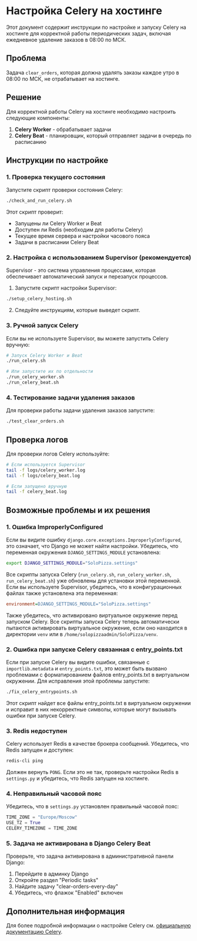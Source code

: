 # Настройка Celery на хостинге

Этот документ содержит инструкции по настройке и запуску Celery на хостинге для корректной работы периодических задач, включая ежедневное удаление заказов в 08:00 по МСК.

## Проблема

Задача `clear_orders`, которая должна удалять заказы каждое утро в 08:00 по МСК, не отрабатывает на хостинге.

## Решение

Для корректной работы Celery на хостинге необходимо настроить следующие компоненты:

1. **Celery Worker** - обрабатывает задачи
2. **Celery Beat** - планировщик, который отправляет задачи в очередь по расписанию

## Инструкции по настройке

### 1. Проверка текущего состояния

Запустите скрипт проверки состояния Celery:

```bash
./check_and_run_celery.sh
```

Этот скрипт проверит:
- Запущены ли Celery Worker и Beat
- Доступен ли Redis (необходим для работы Celery)
- Текущее время сервера и настройки часового пояса
- Задачи в расписании Celery Beat

### 2. Настройка с использованием Supervisor (рекомендуется)

Supervisor - это система управления процессами, которая обеспечивает автоматический запуск и перезапуск процессов.

1. Запустите скрипт настройки Supervisor:

```bash
./setup_celery_hosting.sh
```

2. Следуйте инструкциям, которые выведет скрипт.

### 3. Ручной запуск Celery

Если вы не используете Supervisor, вы можете запустить Celery вручную:

```bash
# Запуск Celery Worker и Beat
./run_celery.sh

# Или запустите их по отдельности
./run_celery_worker.sh
./run_celery_beat.sh
```

### 4. Тестирование задачи удаления заказов

Для проверки работы задачи удаления заказов запустите:

```bash
./test_clear_orders.sh
```

## Проверка логов

Для проверки логов Celery используйте:

```bash
# Если используется Supervisor
tail -f logs/celery_worker.log
tail -f logs/celery_beat.log

# Если запущено вручную
tail -f celery_beat.log
```

## Возможные проблемы и их решения

### 1. Ошибка ImproperlyConfigured

Если вы видите ошибку `django.core.exceptions.ImproperlyConfigured`, это означает, что Django не может найти настройки. Убедитесь, что переменная окружения `DJANGO_SETTINGS_MODULE` установлена:

```bash
export DJANGO_SETTINGS_MODULE="SoloPizza.settings"
```

Все скрипты запуска Celery (`run_celery.sh`, `run_celery_worker.sh`, `run_celery_beat.sh`) уже обновлены для установки этой переменной. Если вы используете Supervisor, убедитесь, что в конфигурационных файлах также установлена эта переменная:

```ini
environment=DJANGO_SETTINGS_MODULE="SoloPizza.settings"
```

Также убедитесь, что активировано виртуальное окружение перед запуском Celery. Все скрипты запуска Celery теперь автоматически пытаются активировать виртуальное окружение, если оно находится в директории `venv` или в `/home/solopizzaadmin/SoloPizza/venv`.

### 2. Ошибка при запуске Celery связанная с entry_points.txt

Если при запуске Celery вы видите ошибки, связанные с `importlib.metadata` и `entry_points.txt`, это может быть вызвано проблемами с форматированием файлов entry_points.txt в виртуальном окружении. Для исправления этой проблемы запустите:

```bash
./fix_celery_entrypoints.sh
```

Этот скрипт найдет все файлы entry_points.txt в виртуальном окружении и исправит в них некорректные символы, которые могут вызывать ошибки при запуске Celery.

### 3. Redis недоступен

Celery использует Redis в качестве брокера сообщений. Убедитесь, что Redis запущен и доступен:

```bash
redis-cli ping
```

Должен вернуть `PONG`. Если это не так, проверьте настройки Redis в `settings.py` и убедитесь, что Redis запущен на хостинге.

### 4. Неправильный часовой пояс

Убедитесь, что в `settings.py` установлен правильный часовой пояс:

```python
TIME_ZONE = "Europe/Moscow"
USE_TZ = True
CELERY_TIMEZONE = TIME_ZONE
```

### 5. Задача не активирована в Django Celery Beat

Проверьте, что задача активирована в административной панели Django:

1. Перейдите в админку Django
2. Откройте раздел "Periodic tasks"
3. Найдите задачу "clear-orders-every-day"
4. Убедитесь, что флажок "Enabled" включен

## Дополнительная информация

Для более подробной информации о настройке Celery см. [официальную документацию Celery](https://docs.celeryproject.org/en/stable/userguide/periodic-tasks.html).